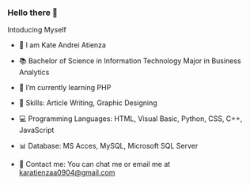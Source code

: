 ### Hello there 👋
Intoducing Myself

- 🌷 I am Kate Andrei Atienza
- 📚 Bachelor of Science in Information Technology Major in Business Analytics
- 🌱 I’m currently learning PHP
- 🦋 Skills: Article Writing, Graphic Designing
- 💻 Programming Languages: HTML, Visual Basic, Python, CSS, C++, JavaScript
- 📊 Database: MS Acces, MySQL, Microsoft SQL Server

- 📱 Contact me:
   You can chat me or email me at karatienzaa0904@gmail.com
